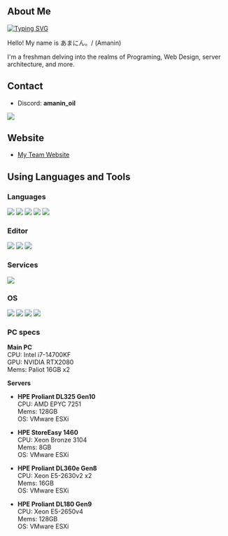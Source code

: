 ## About Me<br>
[![Typing SVG](https://readme-typing-svg.herokuapp.com?font=Karla&size=32&pause=400&color=F7F7F7&center=true&vCenter=true&random=false&width=435&lines=Thanks+for+being+here!%F0%9F%A4%97;I'm+Amanin.;Nice+to+meet+YOU!%F0%9F%98%99)](https://git.io/typing-svg)

Hello! My name is あまにん。/ (Amanin)

I'm a freshman delving into the realms of Programing, Web Design, server architecture, and more.

## Contact<br>

- Discord: **amanin_oil**

[![](https://img.shields.io/badge/Twitter-1DA1F2?style=for-the-badge&logo=twitter&logoColor=white)](https://twitter.com/4mani0il)


## Website

- [My Team Website](https://unitze.net)


## Using Languages and Tools

### Languages
![](https://img.shields.io/badge/Javascript-276DC3.svg?logo=javascript&style=flat)
![](https://img.shields.io/badge/-Python-F9DC3E.svg?logo=python&style=flat)
![](https://img.shields.io/badge/-HTML5-333.svg?logo=html5&style=flat)
![](https://img.shields.io/badge/-CSS3-1572B6.svg?logo=css3&style=flat)
![](https://img.shields.io/badge/-React-555.svg?logo=react&style=flat)

### Editor
![](https://img.shields.io/badge/-Visual%20Studio%20Code-007ACC.svg?logo=visual-studio-code&style=flat)
![](https://img.shields.io/badge/-Vim-019733.svg?logo=vim&style=flat)
![](https://img.shields.io/badge/-Atom-66595C.svg?logo=atom&style=flat)

### Services
![](https://img.shields.io/badge/-Oracle-f80000.svg?logo=oracle&style=flat)

### OS
![](https://img.shields.io/badge/-Linux-6C6694.svg?logo=linux&style=flat)
![](https://img.shields.io/badge/-Windows-0078D6.svg?logo=windows&style=flat)
![](https://img.shields.io/badge/-RedHat-EE0000.svg?logo=red-hat&style=flat)
![](https://img.shields.io/badge/-Linux-6C6694.svg?logo=linux&style=flat)

### PC specs
**Main PC**<br>
CPU: Intel i7-14700KF<br>
GPU: NVIDIA RTX2080<br>
Mems: Paliot 16GB x2

**Servers**
- **HPE Proliant DL325 Gen10**<br>
CPU: AMD EPYC 7251<br>
Mems: 128GB<br>
OS: VMware ESXi<br>

- **HPE StoreEasy 1460**<br>
CPU: Xeon Bronze 3104<br>
Mems: 8GB<br>
OS: VMware ESXi<br>

- **HPE Proliant DL360e Gen8**<br>
CPU: Xeon E5-2630v2 x2<br>
Mems: 16GB<br>
OS: VMware ESXi<br>

- **HPE Proliant DL180 Gen9**<br>
CPU: Xeon E5-2650v4<br>
Mems: 128GB<br>
OS: VMware ESXi
